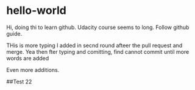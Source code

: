 # hello-world

Hi, doing thi to learn github. Udacity course seems to long. Follow github guide.


THis is more typing I added in secnd round afteer the pull request and merge. Yea then fter typing and comitting, find cannot commit until more words are added 

Even more additions.

##Test 22
